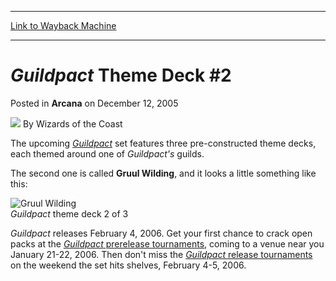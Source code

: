 
---
[Link to Wayback Machine](https://web.archive.org/web/20220123151424/https://magic.wizards.com/en/articles/archive/arcana/guildpact-theme-deck-2-2005-12-12)

[_metadata_:author]:- "Wizards of the Coast"
[_metadata_:description]:- "The upcoming Guildpact set features three pre-constructed theme decks, each themed around one of Guildpact's guilds.The second one is called Gruul Wilding, and it looks a little something like this: Guildpact theme deck 2 of 3Guildpact releases February 4, 2006. Get your first chance to crack open packs at the Guildpact prerelease tournaments, coming to a venue near you"
[_metadata_:generator]:- "Drupal 7 (http://drupal.org)"
[_metadata_:node]:- "597541"
[_metadata_:publish_date]:- "2005-12-12"
[_metadata_:source]:- "div-main-content"
[_metadata_:title]:- "Guildpact Theme Deck #2"
[_metadata_:wayback_capture_timestamp]:- "2022-01-23 15:14:24"
[_metadata_:wayback_raw_url]:- "https://web.archive.org/web/20220123151424id_/https://magic.wizards.com/en/articles/archive/arcana/guildpact-theme-deck-2-2005-12-12"
[_metadata_:wayback_url]:- "https://magic.wizards.com/en/articles/archive/arcana/guildpact-theme-deck-2-2005-12-12"
---


*Guildpact* Theme Deck #2
=========================



 Posted in **Arcana**
 on December 12, 2005 






![](https://media.magic.wizards.com/styles/auth_small/public/images/person/wizards_author.jpg)
By Wizards of the Coast











The upcoming *[Guildpact](http://archive.wizards.com/Magic/Magazine/Article.aspx?x=magic/expansion/guildpact)* set features three pre-constructed theme decks, each themed around one of *Guildpact's* guilds.

The second one is called **Gruul Wilding**, and it looks a little something like this:


![Gruul Wilding](https://media.magic.wizards.com/image_legacy_migration/magic/images/mtgcom/arcana300/GuildpactThemeDeck_Gruul_9601296.jpg)  
*Guildpact* theme deck 2 of 3

*Guildpact* releases February 4, 2006. Get your first chance to crack open packs at the [*Guildpact* prerelease tournaments](http://archive.wizards.com/Magic/Magazine/Article.aspx?x=mtgcom/events/prereleases), coming to a venue near you January 21-22, 2006. Then don't miss the [*Guildpact* release tournaments](http://archive.wizards.com/Magic/Magazine/Article.aspx?x=mtgcom/events/releases) on the weekend the set hits shelves, February 4-5, 2006.







